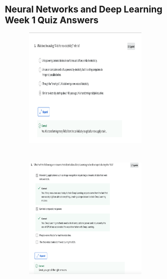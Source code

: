  <style>
    {
        box-sizing: border-box;
    }
    /* Set additional styling options for the columns*/
    .column {
    float: left;
    width: 50%;
    }

    .row:after {
    content: "";
    display: table;
    clear: both;
    }

    .center {
    display: block;
    margin-left: auto;
    margin-right: auto;
    width: 70%;
    }
</style>

# Neural Networks and Deep Learning Week 1 Quiz Answers

<figure class="center">
    <img src="/img/postimages/Screenshot 2022-12-09 at 10.27.10 AM.png" alt="Question 1" width="100%" height="350px" >
    <figcaption><pre></pre></figcaption>
</figure>

<br>

<figure class="center">
    <img src="/img/postimages/Screenshot 2022-12-09 at 10.27.16 AM.png" alt="Question 2" width="100%" height="350px" >
    <figcaption><pre></pre></figcaption>
</figure>

<br>
